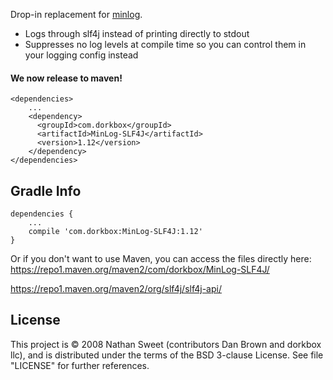 Drop-in replacement for [minlog](https://github.com/EsotericSoftware/minlog).

* Logs through slf4j instead of printing directly to stdout
* Suppresses no log levels at compile time so you can control them in your logging config instead


<h4>We now release to maven!</h4> 

```
<dependencies>
    ...
    <dependency>
      <groupId>com.dorkbox</groupId>
      <artifactId>MinLog-SLF4J</artifactId>
      <version>1.12</version>
    </dependency>
</dependencies>
```

Gradle Info
---------
````
dependencies {
    ...
    compile 'com.dorkbox:MinLog-SLF4J:1.12'
}
````

Or if you don't want to use Maven, you can access the files directly here:  
https://repo1.maven.org/maven2/com/dorkbox/MinLog-SLF4J/  


https://repo1.maven.org/maven2/org/slf4j/slf4j-api/


License
---------
This project is © 2008 Nathan Sweet (contributors Dan Brown and dorkbox llc), and is distributed under the terms of the BSD 3-clause License. See file "LICENSE" for further references.

